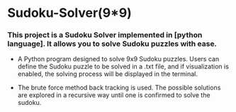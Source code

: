 # Sudoku-Solver(9*9)

### This project is a Sudoku Solver implemented in [python language]. It allows you to solve Sudoku puzzles with ease.

* A Python program designed to solve 9x9 Sudoku puzzles. Users can define the Sudoku puzzle to be solved in a .txt file, and if visualization is enabled, the solving process will be displayed in the terminal.

* The brute force method back tracking is used. The possible solutions are explored in a recursive way until one is confirmed to solve the sudoku.
